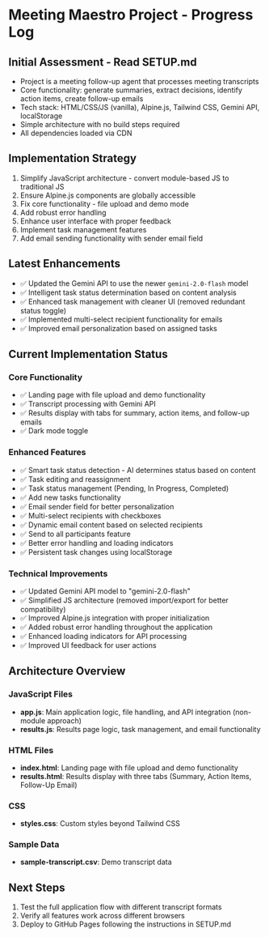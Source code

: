 # Meeting Maestro Project - Progress Log

## Initial Assessment - Read SETUP.md
- Project is a meeting follow-up agent that processes meeting transcripts
- Core functionality: generate summaries, extract decisions, identify action items, create follow-up emails
- Tech stack: HTML/CSS/JS (vanilla), Alpine.js, Tailwind CSS, Gemini API, localStorage
- Simple architecture with no build steps required
- All dependencies loaded via CDN

## Implementation Strategy
1. Simplify JavaScript architecture - convert module-based JS to traditional JS
2. Ensure Alpine.js components are globally accessible
3. Fix core functionality - file upload and demo mode
4. Add robust error handling
5. Enhance user interface with proper feedback
6. Implement task management features
7. Add email sending functionality with sender email field

## Latest Enhancements
- ✅ Updated the Gemini API to use the newer `gemini-2.0-flash` model
- ✅ Intelligent task status determination based on content analysis
- ✅ Enhanced task management with cleaner UI (removed redundant status toggle)
- ✅ Implemented multi-select recipient functionality for emails
- ✅ Improved email personalization based on assigned tasks

## Current Implementation Status

### Core Functionality
- ✅ Landing page with file upload and demo functionality
- ✅ Transcript processing with Gemini API
- ✅ Results display with tabs for summary, action items, and follow-up emails
- ✅ Dark mode toggle

### Enhanced Features
- ✅ Smart task status detection - AI determines status based on content
- ✅ Task editing and reassignment
- ✅ Task status management (Pending, In Progress, Completed)
- ✅ Add new tasks functionality 
- ✅ Email sender field for better personalization
- ✅ Multi-select recipients with checkboxes
- ✅ Dynamic email content based on selected recipients
- ✅ Send to all participants feature
- ✅ Better error handling and loading indicators
- ✅ Persistent task changes using localStorage

### Technical Improvements
- ✅ Updated Gemini API model to "gemini-2.0-flash"
- ✅ Simplified JS architecture (removed import/export for better compatibility)
- ✅ Improved Alpine.js integration with proper initialization
- ✅ Added robust error handling throughout the application
- ✅ Enhanced loading indicators for API processing
- ✅ Improved UI feedback for user actions

## Architecture Overview

### JavaScript Files
- **app.js**: Main application logic, file handling, and API integration (non-module approach)
- **results.js**: Results page logic, task management, and email functionality

### HTML Files
- **index.html**: Landing page with file upload and demo functionality
- **results.html**: Results display with three tabs (Summary, Action Items, Follow-Up Email)

### CSS
- **styles.css**: Custom styles beyond Tailwind CSS

### Sample Data
- **sample-transcript.csv**: Demo transcript data

## Next Steps
1. Test the full application flow with different transcript formats
2. Verify all features work across different browsers
3. Deploy to GitHub Pages following the instructions in SETUP.md